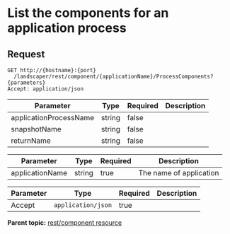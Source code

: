 # List the components for an application process

## Request

```
GET http://{hostname}:{port}
  /landscaper/rest/component/{applicationName}/ProcessComponents?{parameters}
Accept: application/json

```

|Parameter|Type|Required|Description|
|---------|----|--------|-----------|
|applicationProcessName|string|false| |
|snapshotName|string|false| |
|returnName|string|false| |

|Parameter|Type|Required|Description|
|---------|----|--------|-----------|
|applicationName|string|true|The name of application|

|Parameter|Type|Required|Description|
|---------|----|--------|-----------|
|Accept|`application/json`|true| |

**Parent topic:** [rest/component resource](../../com.ibm.edt.api.doc/topics/rest_component.md)

